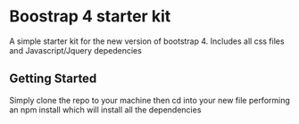 # Boostrap 4 starter kit 

A simple starter kit for the new version of bootstrap 4. Includes all css files and Javascript/Jquery depedencies

## Getting Started 

Simply clone the repo to your machine then cd into your new file performing an npm install which will install all the dependencies 
